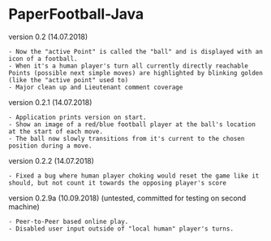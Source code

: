 # PaperFootball-Java


version 0.2 (14.07.2018)

	- Now the "active Point" is called the "ball" and is displayed with an icon of a football.
	- When it's a human player's turn all currently directly reachable Points (possible next simple moves) are highlighted by blinking golden (like the "active point" used to)
	- Major clean up and Lieutenant comment coverage
	
version 0.2.1 (14.07.2018)

	- Application prints version on start.
	- Show an image of a red/blue football player at the ball's location at the start of each move.
	- The ball now slowly transitions from it's current to the chosen position during a move.
	
version 0.2.2 (14.07.2018)

	- Fixed a bug where human player choking would reset the game like it should, but not count it towards the opposing player's score
	
version 0.2.9a (10.09.2018) (untested, committed for testing on second machine)

	- Peer-to-Peer based online play.
	- Disabled user input outside of "local human" player's turns.